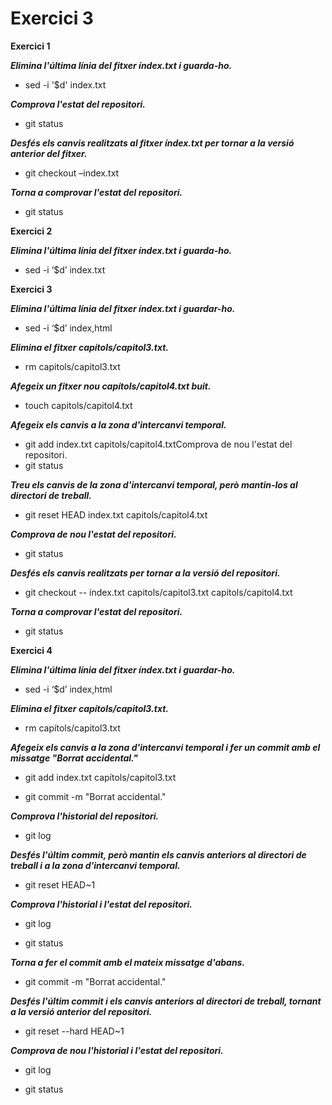 # Exercici 3

**Exercici 1**

***Elimina l'última línia del fitxer índex.txt i guarda-ho.***

- sed -i '$d' index.txt

***Comprova l'estat del repositori.***

- git status

***Desfés els canvis realitzats al fitxer índex.txt per tornar a la versió anterior del fitxer.***

- git checkout –index.txt

***Torna a comprovar l'estat del repositori.***

- git status

**Exercici 2**

***Elimina l'última línia del fitxer índex.txt i guarda-ho.***

- sed -i ‘$d’ index.txt

**Exercici 3**

***Elimina l'última línia del fitxer índex.txt i guardar-ho.***

- sed -i ‘$d’ index,html

***Elimina el fitxer capítols/capitol3.txt.***

- rm capitols/capitol3.txt

***Afegeix un fitxer nou capítols/capitol4.txt buit.***

- touch capitols/capitol4.txt

***Afegeix els canvis a la zona d'intercanvi temporal.***

- git add index.txt capitols/capitol4.txtComprova de nou l'estat del repositori.
- git status

***Treu els canvis de la zona d'intercanvi temporal, però mantin-los al directori de treball.***

- git reset HEAD index.txt capitols/capitol4.txt

***Comprova de nou l'estat del repositori.***

- git status

***Desfés els canvis realitzats per tornar a la versió del repositori.***

- git checkout -- index.txt capitols/capitol3.txt capitols/capitol4.txt

***Torna a comprovar l'estat del repositori.***

- git status

**Exercici 4**

***Elimina l'última línia del fitxer índex.txt i guardar-ho.***

- sed -i ‘$d’ index,html

***Elimina el fitxer capítols/capitol3.txt.***

- rm capítols/capitol3.txt

***Afegeix els canvis a la zona d'intercanvi temporal i fer un commit amb el missatge "Borrat accidental."***

- git add index.txt capítols/capitol3.txt

- git commit -m "Borrat accidental."

***Comprova l'historial del repositori.***

- git log

***Desfés l'últim commit, però mantin els canvis anteriors al directori de treball i a la zona d'intercanvi temporal.***

- git reset HEAD~1

***Comprova l'historial i l'estat del repositori.***

- git log

- git status

***Torna a fer el commit amb el mateix missatge d'abans.***

- git commit -m "Borrat accidental."

***Desfés l'últim commit i els canvis anteriors al directori de treball, tornant a la versió anterior del
repositori.***

- git reset --hard HEAD~1

***Comprova de nou l'historial i l'estat del repositori.***

- git log

- git status
